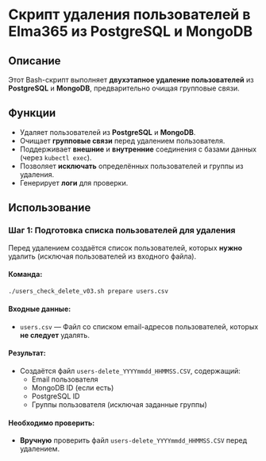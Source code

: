 # Скрипт удаления пользователей в Elma365 из PostgreSQL и MongoDB

## Описание
Этот Bash-скрипт выполняет **двухэтапное удаление пользователей** из **PostgreSQL** и **MongoDB**, предварительно очищая групповые связи.

## Функции
- Удаляет пользователей из **PostgreSQL** и **MongoDB**.
- Очищает **групповые связи** перед удалением пользователя.
- Поддерживает **внешние** и **внутренние** соединения с базами данных (через `kubectl exec`).
- Позволяет **исключать** определённых пользователей и группы из удаления.
- Генерирует **логи** для проверки.

## Использование
### Шаг 1: Подготовка списка пользователей для удаления
Перед удалением создаётся список пользователей, которых **нужно** удалить (исключая пользователей из входного файла).

#### Команда:
```sh
./users_check_delete_v03.sh prepare users.csv
```
#### Входные данные:
- `users.csv` — Файл со списком email-адресов пользователей, которых **не следует** удалять.

#### Результат:
- Создаётся файл `users-delete_YYYYmmdd_HHMMSS.CSV`, содержащий:
  - Email пользователя
  - MongoDB ID (если есть)
  - PostgreSQL ID
  - Группы пользователя (исключая заданные группы)

#### Необходимо проверить:
- **Вручную** проверить файл `users-delete_YYYYmmdd_HHMMSS.CSV` перед удалением.

